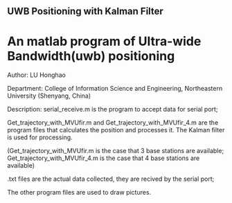 ## UWB Positioning with Kalman Filter
# An matlab program of Ultra-wide Bandwidth(uwb) positioning
Author: LU Honghao

Department: College of Information Science and Engineering, Northeastern University (Shenyang, China)

Description: 
  serial_receive.m is the program to accept data for serial port;

  Get_trajectory_with_MVUfir.m and Get_trajectory_with_MVUfir_4.m are the program files that calculates the position and processes it. The Kalman filter is used for processing.

  (Get_trajectory_with_MVUfir.m is the case that 3 base stations are available; Get_trajectory_with_MVUfir_4.m is the case that 4 base stations are available)

  .txt files are the actual data collected, they are recived by the serial port;

  The other program files are used to draw pictures.




